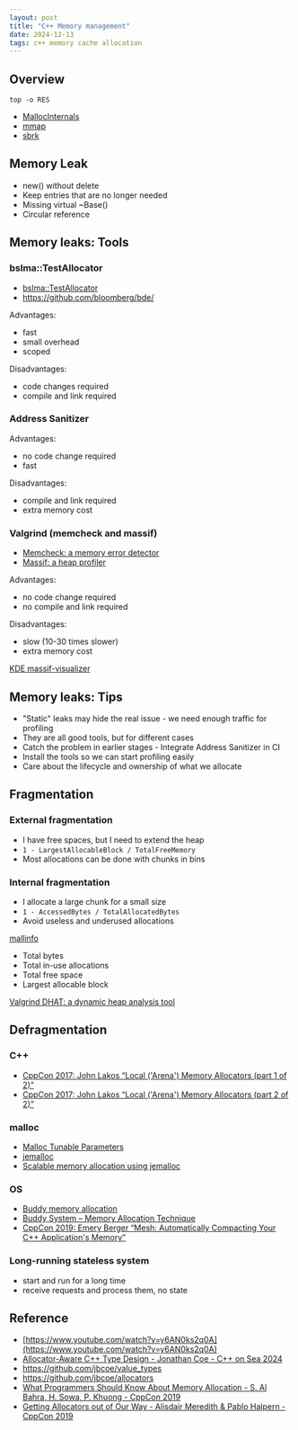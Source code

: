 ```yaml
---
layout: post
title: "C++ Memory management"
date: 2024-12-13
tags: c++ memory cache allocation 
---
```


## Overview
`top -o RES`
* [MallocInternals](https://sourceware.org/glibc/wiki/MallocInternals)
* [mmap](https://man7.org/linux/man-pages/man2/mmap.2.html)
* [sbrk](https://linux.die.net/man/2/sbrk)

## Memory Leak
* new() without delete
* Keep entries that are no longer needed
* Missing virtual ~Base()
* Circular reference

## Memory leaks: Tools

### bslma::TestAllocator
* [bslma::TestAllocator](https://bloomberg.github.io/bde-resources/doxygen/bde_api_prod/classbslma_1_1TestAllocator.html)
* <https://github.com/bloomberg/bde/>

Advantages:
* fast
* small overhead
* scoped

Disadvantages:
* code changes required
* compile and link required

### Address Sanitizer
Advantages:
* no code change required
* fast

Disadvantages:
* compile and link required
* extra memory cost

### Valgrind (memcheck and massif)
* [Memcheck: a memory error detector](https://valgrind.org/docs/manual/mc-manual.html)
* [Massif: a heap profiler](https://valgrind.org/docs/manual/ms-manual.html)

Advantages:
* no code change required
* no compile and link required

Disadvantages:
* slow (10-30 times slower)
* extra memory cost

[KDE massif-visualizer](https://github.com/KDE/massif-visualizer)

## Memory leaks: Tips
* "Static" leaks may hide the real issue - we need enough traffic for profiling
* They are all good tools, but for different cases
* Catch the problem in earlier stages - Integrate Address Sanitizer in CI
* Install the tools so we can start profiling easily
* Care about the lifecycle and ownership of what we allocate

## Fragmentation

### External fragmentation
* I have free spaces, but I need to extend the heap
* `1 - LargestAllocableBlock / TotalFreeMemory`
* Most allocations can be done with chunks in bins

### Internal fragmentation
* I allocate a large chunk for a small size
* `1 - AccessedBytes / TotalAllocatedBytes`
* Avoid useless and underused allocations

[mallinfo](https://man7.org/linux/man-pages/man3/mallinfo.3.html)
* Total bytes
* Total in-use allocations
* Total free space
* Largest allocable block

[Valgrind DHAT: a dynamic heap analysis tool](https://valgrind.org/docs/manual/dh-manual.html)

## Defragmentation

### C++
* [CppCon 2017: John Lakos “Local ('Arena') Memory Allocators (part 1 of 2)”](https://www.youtube.com/watch?v=nZNd5FjSquk)
* [CppCon 2017: John Lakos “Local ('Arena') Memory Allocators (part 2 of 2)”](https://www.youtube.com/watch?v=CFzuFNSpycI)

### malloc
* [Malloc Tunable Parameters](https://www.gnu.org/software/libc/manual/html_node/Malloc-Tunable-Parameters.html)
* [jemalloc](https://jemalloc.net/)
* [Scalable memory allocation using jemalloc](https://engineering.fb.com/2011/01/03/core-infra/scalable-memory-allocation-using-jemalloc/)

### OS
* [Buddy memory allocation](https://en.wikipedia.org/wiki/Buddy_memory_allocation)
* [Buddy System – Memory Allocation Technique](https://www.geeksforgeeks.org/buddy-system-memory-allocation-technique/)
* [CppCon 2019: Emery Berger “Mesh: Automatically Compacting Your C++ Application's Memory”](https://www.youtube.com/watch?v=XRAP3lBivYM)

### Long-running stateless system
* start and run for a long time
* receive requests and process them, no state

## Reference
* [https://www.youtube.com/watch?v=y6AN0ks2q0A](https://www.youtube.com/watch?v=y6AN0ks2q0A)
* [Allocator-Aware C++ Type Design - Jonathan Coe - C++ on Sea 2024](https://www.youtube.com/watch?v=hZyJtRY84P4)
* <https://github.com/jbcoe/value_types>
* <https://github.com/jbcoe/allocators>
* [What Programmers Should Know About Memory Allocation - S. Al Bahra, H. Sowa, P. Khuong - CppCon 2019](https://www.youtube.com/watch?v=gYfd25Bdmws)
* [Getting Allocators out of Our Way - Alisdair Meredith & Pablo Halpern - CppCon 2019](https://www.youtube.com/watch?v=RLezJuqNcEQ)






